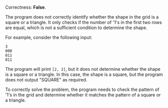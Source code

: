 Correctness: **False**.

The program does not correctly identify whether the shape in the grid is a square or a triangle. It only checks if the number of '1's in the first two rows are equal, which is not a sufficient condition to determine the shape.

For example, consider the following input:

```
3
000
011
011
```

The program will print `[2, 2]`, but it does not determine whether the shape is a square or a triangle. In this case, the shape is a square, but the program does not output "SQUARE" as required.

To correctly solve the problem, the program needs to check the pattern of '1's in the grid and determine whether it matches the pattern of a square or a triangle.